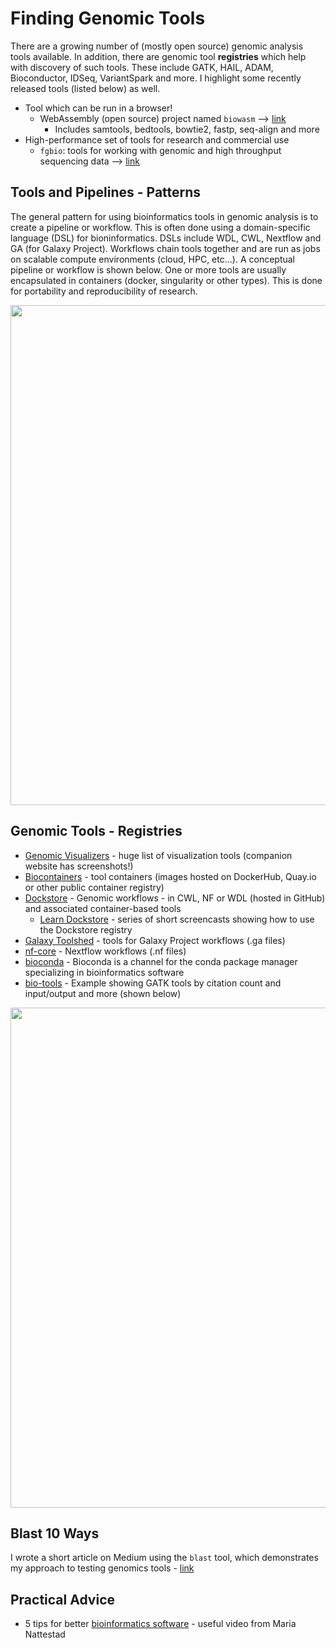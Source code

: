 # Finding Genomic Tools 

There are a growing number of (mostly open source) genomic analysis tools available.  In addition, there are genomic tool **registries** which help with discovery of such tools.  These include GATK, HAIL, ADAM, Bioconductor, IDSeq, VariantSpark and more.  I highlight some recently released tools (listed below) as well.

- Tool which can be run in a browser! 
  - WebAssembly (open source) project named `biowasm` --> [link](https://biowasm.com/)
    - Includes samtools, bedtools, bowtie2, fastp, seq-align and more
- High-performance set of tools for research and commercial use
  - `fgbio`: tools for working with genomic and high throughput sequencing data --> [link](http://fulcrumgenomics.github.io/fgbio/tools/latest/)

## Tools and Pipelines - Patterns

The general pattern for using bioinformatics tools in genomic analysis is to create a pipeline or workflow.  This is often done using a domain-specific language (DSL) for bioninformatics.  DSLs include WDL, CWL, Nextflow and GA (for Galaxy Project).  Workflows chain tools together and are run as jobs on scalable compute environments (cloud, HPC, etc...). A conceptual pipeline or workflow is shown below.  One or more tools are usually encapsulated in containers (docker, singularity or other types).  This is done for portability and reproducibility of research.

<img src="https://github.com/lynnlangit/TeamTeri/blob/master/Images/tools-pipeline.png" width=800>

## Genomic Tools - Registries

- [Genomic Visualizers](https://github.com/cmdcolin/awesome-genome-visualization) - huge list of visualization tools (companion website has screenshots!)
- [Biocontainers](https://biocontainers.pro/#/) - tool containers (images hosted on DockerHub, Quay.io or other public container registry)
- [Dockstore](https://dockstore.org/) - Genomic workflows - in CWL, NF or WDL (hosted in GitHub) and associated container-based tools
  - [Learn Dockstore](https://www.youtube.com/playlist?list=PL2uhATKMu4U_MxWFXCvu9WlASdJQgAevh) - series of short screencasts showing how to use the Dockstore registry
- [Galaxy Toolshed](https://toolshed.g2.bx.psu.edu/) - tools for Galaxy Project workflows (.ga files)
- [nf-core](https://nf-co.re/) - Nextflow workflows (.nf files)
- [bioconda](https://bioconda.github.io/) - Bioconda is a channel for the conda package manager specializing in bioinformatics software
- [bio-tools](https://bio.tools/t?page=1&q=gatk&sort=citationCount&ord=desc) - Example showing GATK tools by citation count and input/output and more (shown below)

<img src="https://github.com/lynnlangit/TeamTeri/blob/master/Images/bio-tools-registry.png" width=800>



## Blast 10 Ways

I wrote a short article on Medium using the `blast` tool, which demonstrates my approach to testing genomics tools - [link](https://medium.com/@lynnlangit/blast-10-ways-3db78f881059)

## Practical Advice

- 5 tips for better [bioinformatics software](https://www.youtube.com/watch?v=ujWnEMicotE) - useful video from Maria Nattestad

